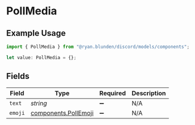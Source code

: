 # PollMedia

## Example Usage

```typescript
import { PollMedia } from "@ryan.blunden/discord/models/components";

let value: PollMedia = {};
```

## Fields

| Field                                                        | Type                                                         | Required                                                     | Description                                                  |
| ------------------------------------------------------------ | ------------------------------------------------------------ | ------------------------------------------------------------ | ------------------------------------------------------------ |
| `text`                                                       | *string*                                                     | :heavy_minus_sign:                                           | N/A                                                          |
| `emoji`                                                      | [components.PollEmoji](../../models/components/pollemoji.md) | :heavy_minus_sign:                                           | N/A                                                          |